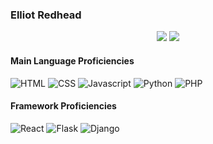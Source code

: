 ### Elliot Redhead

<div align="center">
            <img src="https://github-readme-stats.vercel.app/api?username=Elliotredhead&show_icons=true&hide=stars,contribs,prs,issues"/>
                       <img src="https://github-readme-stats.vercel.app/api/top-langs/?username=Elliotredhead&layout=compact"/>
            </div>

#### Main Language Proficiencies

![HTML](https://img.shields.io/static/v1?label=HTML&message=5&color=E34F26&style=for-the-badge&logo=html5)
![CSS](https://img.shields.io/static/v1?label=CSS&message=3&color=1572B6&style=for-the-badge&logo=css3)
![Javascript](https://img.shields.io/static/v1?label=JavaScript&message=ES8&style=for-the-badge&color=F7DF1E&logo=JavaScript)
![Python](https://img.shields.io/static/v1?label=Python&style=for-the-badge&message=3&color=3776AB&logo=PYTHON)
![PHP](https://img.shields.io/static/v1?label=PHP&style=for-the-badge&message=7&color=8892BF&logo=PHP)


#### Framework Proficiencies

![React](https://img.shields.io/static/v1?label=React&style=for-the-badge&message=16.3&color=61dafb&logo=react)
![Flask](https://img.shields.io/static/v1?label=Flask&style=for-the-badge&message=1.1.1&color=181717&logo=flask)
![Django](https://img.shields.io/static/v1?label=Django&style=for-the-badge&message=3.0.0&color=092E20&logo=django)
